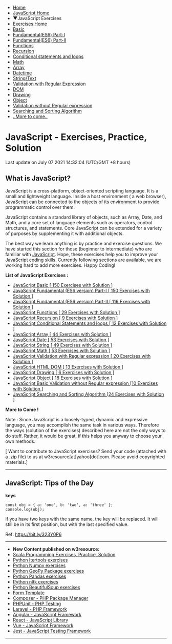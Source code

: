  

 

- [Home](/index.php)
- [JavaScript Home](/javascript/javascript.php)
- ▼JavaScript Exercises
- [Exercises Home](/javascript-exercises/)
- [Basic](/javascript-exercises/javascript-basic-exercises.php)
- [Fundamental(ES6) Part-I](/javascript-exercises/fundamental/index.php)
- [Fundamental(ES6) Part-II](/javascript-exercises/fundamental/index1.php)
- [Functions](/javascript-exercises/javascript-functions-exercises.php)
- [Recursion](/javascript-exercises/javascript-recursion-functions-exercises.php)
- [Conditional statements and loops](/javascript-exercises/javascript-conditional-statements-and-loops-exercises.php)
- [Math](/javascript-exercises/javascript-math-exercises.php)
- [Array](/javascript-exercises/javascript-array-exercises.php)
- [Datetime](/javascript-exercises/javascript-date-exercises.php)
- [String/Text](/javascript-exercises/javascript-string-exercises.php)
- [Validation with Regular Expression](/javascript-exercises/javascript-regexp-exercises.php)
- [DOM](/javascript-exercises/javascript-dom-exercises.php)
- [Drawing](/javascript-exercises/javascript-drawing-exercises.php)
- [Object](/javascript-exercises/javascript-object-exercises.php)
- [Validation without Regular expression](/javascript-exercises/validation/index.php)
- [Searching and Sorting Algorithm](/javascript-exercises/searching-and-sorting-algorithm/index.php)
- [..More to come..]()

# JavaScript - Exercises, Practice, Solution

Last update on July 07 2021 14:32:04 (UTC/GMT +8 hours)

<span class="underline"></span>

<span class="underline"></span>

## What is JavaScript?

JavaScript is a cross-platform, object-oriented scripting language. It is a small and lightweight language. Inside a host environment ( a web browser), JavaScript can be connected to the objects of its environment to provide programmatic control over them.

JavaScript contains a standard library of objects, such as Array, Date, and Math, and a core set of language elements such as operators, control structures, and statements. Core JavaScript can be extended for a variety of purposes by supplementing it with additional objects.

The best way we learn anything is by practice and exercise questions. We have started this section for those (beginner to intermediate) who are familiar with [JavaScript](https://www.w3resource.com/javascript/javascript.php). Hope, these exercises help you to improve your JavaScript coding skills. Currently following sections are available, we are working hard to add more exercises. Happy Coding!

**List of JavaScript Exercises :**

- [JavaScript Basic \[ 150 Exercises with Solution \]](/javascript-exercises/javascript-basic-exercises.php)
- [JavaScript Fundamental (ES6 version) Part-I \[ 150 Exercises with Solution \]](/javascript-exercises/fundamental/index.php)
- [JavaScript Fundamental (ES6 version) Part-II \[ 116 Exercises with Solution \]](/javascript-exercises/fundamental/index1.php)
- [JavaScript Functions \[ 29 Exercises with Solution \]](/javascript-exercises/javascript-functions-exercises.php)
- [JavaScript Recursion \[ 9 Exercises with Solution \]](/javascript-exercises/javascript-recursion-functions-exercises.php)
- [JavaScript Conditional Statements and loops \[ 12 Exercises with Solution \]](/javascript-exercises/javascript-conditional-statements-and-loops-exercises.php)
- [JavaScript Array \[ 44 Exercises with Solution \]](/javascript-exercises/javascript-array-exercises.php)
- [JavaScript Date \[ 53 Exercises with Solution \]](/javascript-exercises/javascript-date-exercises.php)
- [JavaScript String \[ 49 Exercises with Solution \]](/javascript-exercises/javascript-string-exercises.php)
- [JavaScript Math \[ 53 Exercises with Solution \]](/javascript-exercises/javascript-math-exercises.php)
- [JavaScript Validation with Regular expression \[ 20 Exercises with Solution \]](/javascript-exercises/javascript-regexp-exercises.php)
- [JavaScript HTML DOM \[ 13 Exercises with Solution \]](/javascript-exercises/javascript-dom-exercises.php)
- [JavaScript Drawing \[ 6 Exercises with Solution \]](/javascript-exercises/javascript-drawing-exercises.php)
- [JavaScript Object \[ 18 Exercises with Solution \]](/javascript-exercises/javascript-object-exercises.php)
- [JavaScript Basic Validation without Regular expression \[10 Exercises with Solution \]](/javascript-exercises/validation/index.php)
- [JavaScript Searching and Sorting Algorithm \[24 Exercises with Solution \]](/javascript-exercises/searching-and-sorting-algorithm/index.php)

**More to Come !**

Note : Since JavaScript is a loosely-typed, dynamic and expressive language, you may accomplish the same task in various ways. Therefore the ways (solution of the exercises) described here are not the only ways to do stuff. Rather, it would be great, if this helps you anyway to choose your own methods.

\[ Want to contribute to JavaScript exercises? Send your code (attached with a .zip file) to us at w3resource\[at\]yahoo\[dot\]com. Please avoid copyrighted materials.\]

---

<span class="underline"></span>

## JavaScript: Tips of the Day

**keys**

    const obj = { a: 'one', b: 'two', a: 'three' };
    console.log(obj);

If you have two keys with the same name, the key will be replaced. It will still be in its first position, but with the last specified value.

Ref: https://bit.ly/323Y0P6

---

- **New Content published on w3resource:**
- [Scala Programming Exercises, Practice, Solution](https://www.w3resource.com/scala-exercises/index.php)
- [Python Itertools exercises](https://www.w3resource.com/python-exercises/itertools/index.php)
- [Python Numpy exercises](https://www.w3resource.com/python-exercises/numpy/index.php)
- [Python GeoPy Package exercises](https://www.w3resource.com/python-exercises/geopy/index.php)
- [Python Pandas exercises](https://www.w3resource.com/python-exercises/pandas/index.php)
- [Python nltk exercises](https://www.w3resource.com/python-exercises/nltk/index.php)
- [Python BeautifulSoup exercises](https://www.w3resource.com/python-exercises/BeautifulSoup/index.php)
- [Form Template](https://www.w3resource.com/form-template/)
- [Composer - PHP Package Manager](https://www.w3resource.com/php/composer/a-gentle-introduction-to-composer.php)
- [PHPUnit - PHP Testing](https://www.w3resource.com/php/PHPUnit/a-gentle-introduction-to-unit-test-and-testing.php)
- [Laravel - PHP Framework](https://www.w3resource.com/laravel/laravel-tutorial.php)
- [Angular - JavaScript Framework](https://www.w3resource.com/angular/getting-started-with-angular.php)
- [React - JavaScript Library](https://www.w3resource.com/react/react-js-overview.php)
- [Vue - JavaScript Framework](https://www.w3resource.com/vue/installation.php)
- [Jest - JavaScript Testing Framework](https://www.w3resource.com/jest/jest-getting-started.php)

---

 

 
